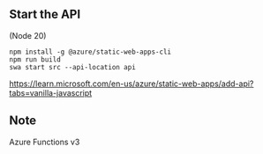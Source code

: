 
## Start the API

(Node 20)

```
npm install -g @azure/static-web-apps-cli
npm run build 
swa start src --api-location api
```

https://learn.microsoft.com/en-us/azure/static-web-apps/add-api?tabs=vanilla-javascript

## Note
Azure Functions v3